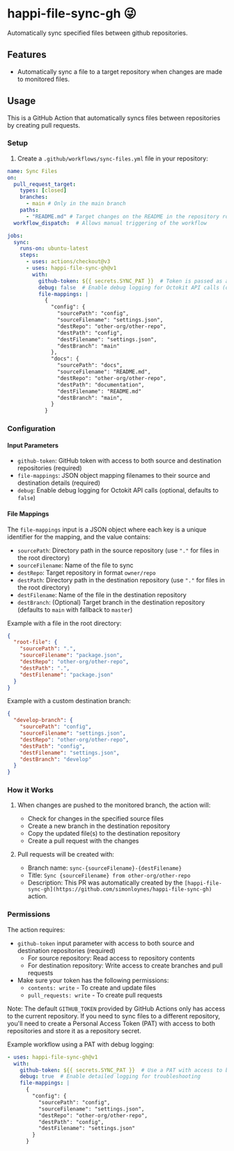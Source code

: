 # happi-file-sync-gh 😜

Automatically sync specified files between github repositories.

## Features

- Automatically sync a file to a target repository when changes are made to monitored files.

## Usage

This is a GitHub Action that automatically syncs files between repositories by creating pull requests.

### Setup

1. Create a `.github/workflows/sync-files.yml` file in your repository:

```yaml
name: Sync Files
on:
  pull_request_target:
    types: [closed]
    branches:
      - main # Only in the main branch
    paths:
      - "README.md" # Target changes on the README in the repository root
  workflow_dispatch:  # Allows manual triggering of the workflow

jobs:
  sync:
    runs-on: ubuntu-latest
    steps:
      - uses: actions/checkout@v3
      - uses: happi-file-sync-gh@v1
        with:
          github-token: ${{ secrets.SYNC_PAT }}  # Token is passed as an input parameter
          debug: false  # Enable debug logging for Octokit API calls (optional)
          file-mappings: |
            {
              "config": {
                "sourcePath": "config",
                "sourceFilename": "settings.json",
                "destRepo": "other-org/other-repo",
                "destPath": "config",
                "destFilename": "settings.json",
                "destBranch": "main"
              },
              "docs": {
                "sourcePath": "docs",
                "sourceFilename": "README.md",
                "destRepo": "other-org/other-repo",
                "destPath": "documentation",
                "destFilename": "README.md"
                "destBranch": "main",
              }
            }

```

### Configuration

#### Input Parameters

- `github-token`: GitHub token with access to both source and destination repositories (required)
- `file-mappings`: JSON object mapping filenames to their source and destination details (required)
- `debug`: Enable debug logging for Octokit API calls (optional, defaults to `false`)

#### File Mappings

The `file-mappings` input is a JSON object where each key is a unique identifier for the mapping, and the value contains:

- `sourcePath`: Directory path in the source repository (use `"."` for files in the root directory)
- `sourceFilename`: Name of the file to sync
- `destRepo`: Target repository in format `owner/repo`
- `destPath`: Directory path in the destination repository (use `"."` for files in the root directory)
- `destFilename`: Name of the file in the destination repository
- `destBranch`: (Optional) Target branch in the destination repository (defaults to `main` with fallback to `master`)

Example with a file in the root directory:
```json
{
  "root-file": {
    "sourcePath": ".",
    "sourceFilename": "package.json",
    "destRepo": "other-org/other-repo",
    "destPath": ".",
    "destFilename": "package.json"
  }
}
```

Example with a custom destination branch:
```json
{
  "develop-branch": {
    "sourcePath": "config",
    "sourceFilename": "settings.json",
    "destRepo": "other-org/other-repo",
    "destPath": "config",
    "destFilename": "settings.json",
    "destBranch": "develop"
  }
}
```

### How it Works

1. When changes are pushed to the monitored branch, the action will:
   - Check for changes in the specified source files
   - Create a new branch in the destination repository
   - Copy the updated file(s) to the destination repository
   - Create a pull request with the changes

2. Pull requests will be created with:
   - Branch name: `sync-{sourceFilename}-{destFilename}`
   - Title: `Sync {sourceFilename} from other-org/other-repo`
   - Description: This PR was automatically created by the `[happi-file-sync-gh](https://github.com/simonloynes/happi-file-sync-gh)` action.

### Permissions

The action requires:
- `github-token` input parameter with access to both source and destination repositories (required)
  - For source repository: Read access to repository contents
  - For destination repository: Write access to create branches and pull requests
- Make sure your token has the following permissions:
  - `contents: write` - To create and update files
  - `pull_requests: write` - To create pull requests
  
Note: The default `GITHUB_TOKEN` provided by GitHub Actions only has access to the current repository. If you need to sync files to a different repository, you'll need to create a Personal Access Token (PAT) with access to both repositories and store it as a repository secret.

Example workflow using a PAT with debug logging:
```yaml
- uses: happi-file-sync-gh@v1
  with:
    github-token: ${{ secrets.SYNC_PAT }}  # Use a PAT with access to both repos
    debug: true  # Enable detailed logging for troubleshooting
    file-mappings: |
      {
        "config": {
          "sourcePath": "config",
          "sourceFilename": "settings.json",
          "destRepo": "other-org/other-repo",
          "destPath": "config",
          "destFilename": "settings.json"
        }
      }
```
